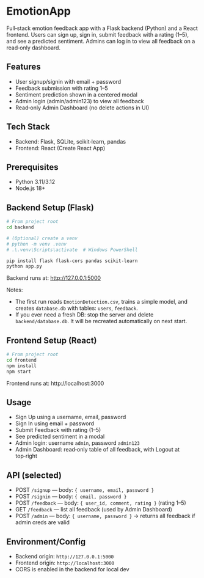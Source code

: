# EmotionApp

Full‑stack emotion feedback app with a Flask backend (Python) and a React frontend. Users can sign up, sign in, submit feedback with a rating (1–5), and see a predicted sentiment. Admins can log in to view all feedback on a read‑only dashboard.

## Features
- User signup/signin with email + password
- Feedback submission with rating 1–5
- Sentiment prediction shown in a centered modal
- Admin login (admin/admin123) to view all feedback
- Read‑only Admin Dashboard (no delete actions in UI)

## Tech Stack
- Backend: Flask, SQLite, scikit‑learn, pandas
- Frontend: React (Create React App)


## Prerequisites
- Python 3.11/3.12
- Node.js 18+

## Backend Setup (Flask)
```bash
# From project root
cd backend

# (Optional) create a venv
# python -m venv .venv
# .\.venv\Scripts\activate  # Windows PowerShell

pip install flask flask-cors pandas scikit-learn
python app.py
```
Backend runs at: http://127.0.0.1:5000

Notes:
- The first run reads `EmotionDetection.csv`, trains a simple model, and creates `database.db` with tables: `users`, `feedback`.
- If you ever need a fresh DB: stop the server and delete `backend/database.db`. It will be recreated automatically on next start.

## Frontend Setup (React)
```bash
# From project root
cd frontend
npm install
npm start
```
Frontend runs at: http://localhost:3000

## Usage
- Sign Up using a username, email, password
- Sign In using email + password
- Submit Feedback with rating (1–5)
- See predicted sentiment in a modal
- Admin login: username `admin`, password `admin123`
- Admin Dashboard: read‑only table of all feedback, with Logout at top‑right

## API (selected)
- POST `/signup` — body: `{ username, email, password }`
- POST `/signin` — body: `{ email, password }`
- POST `/feedback` — body: `{ user_id, comment, rating }` (rating 1–5)
- GET `/feedback` — list all feedback (used by Admin Dashboard)
- POST `/admin` — body: `{ username, password }` → returns all feedback if admin creds are valid

## Environment/Config
- Backend origin: `http://127.0.0.1:5000`
- Frontend origin: `http://localhost:3000`
- CORS is enabled in the backend for local dev






